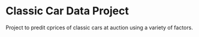 # Classic Car Data Project
 
Project to predit cprices of classic cars at auction using a variety of factors.